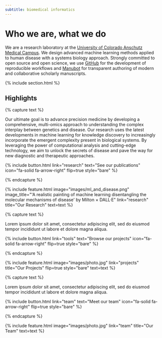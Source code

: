 ```yaml
---
subtitle: biomedical informatics
---
```


# Who we are, what we do

We are a research laboratory at the [University of Colorado Anschutz Medical Campus](https://medschool.cuanschutz.edu/).
We design advanced machine learning methods applied to human disease with a systems biology approach.
Strongly committed to open source and open science, we use [GitHub](https://github.com/pivlab) for the development of reproducible workflows and [Manubot](https://manubot.org/) for transparent authoring of modern and collaborative scholarly manuscripts.

{% include section.html %}

## Highlights

{% capture text %}

Our ultimate goal is to advance precision medicine by developing a comprehensive, multi-omics approach to understanding the complex interplay between genetics and disease.
Our research uses the latest developments in machine learning for knowledge discovery to increasingly incorporate the emergent complexity present in biological systems.
By leveraging the power of computational analysis and cutting-edge technology, we aim to unlock the secrets of disease and pave the way for new diagnostic and therapeutic approaches.

{%
  include button.html
  link="research"
  text="See our publications"
  icon="fa-solid fa-arrow-right"
  flip=true
  style="bare"
%}

{% endcapture %}

{%
  include feature.html
  image="images/ml_and_disease.png"
  image_title="'A realistic painting of machine learning disentangling the molecular mechanisms of disease' by Milton × DALL·E"
  link="research"
  title="Our Research"
  text=text
%}

{% capture text %}

Lorem ipsum dolor sit amet, consectetur adipiscing elit, sed do eiusmod tempor incididunt ut labore et dolore magna aliqua.

{%
  include button.html
  link="tools"
  text="Browse our projects"
  icon="fa-solid fa-arrow-right"
  flip=true
  style="bare"
%}

{% endcapture %}

{%
  include feature.html
  image="images/photo.jpg"
  link="projects"
  title="Our Projects"
  flip=true
  style="bare"
  text=text
%}

{% capture text %}

Lorem ipsum dolor sit amet, consectetur adipiscing elit, sed do eiusmod tempor incididunt ut labore et dolore magna aliqua.

{%
  include button.html
  link="team"
  text="Meet our team"
  icon="fa-solid fa-arrow-right"
  flip=true
  style="bare"
%}

{% endcapture %}

{%
  include feature.html
  image="images/photo.jpg"
  link="team"
  title="Our Team"
  text=text
%}
